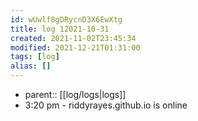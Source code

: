 ```yaml
---
id: wUwlf8gDRycnD3X6EwXtg
title: log 12021-10-31
created: 2021-11-02T23:45:34
modified: 2021-12-21T01:31:00
tags: [log]
alias: []
---
```


- parent:: [[log/logs|logs]]
- 3:20 pm - riddyrayes.github.io is online
